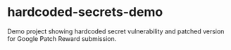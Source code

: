 # hardcoded-secrets-demo
Demo project showing hardcoded secret vulnerability and patched version for Google Patch Reward submission.
